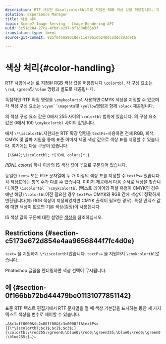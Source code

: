 ```yaml
---
description: RTF 사양은 &bsol;colortbl으로 지정된 RGB 색상 값을 허용합니다. 각 구성 요소는 &bsol;red, &bsol;green, &bsol;blue 명령과 별도로 제공됩니다.
solution: Experience Manager
title: 색상 처리
topic: Scene7 Image Serving - Image Rendering API
uuid: 6c51d204-27ca-4fbd-a297-bf1d04b63a3f
translation-type: tm+mt
source-git-commit: 925fb4b0a9018d711ea9a1db248dc2ddc803c9fb

---
```



# 색상 처리{#color-handling}

RTF 사양에서는 로 지정된 RGB 색상 값을 허용합니다 `\colortbl`. 각 구성 요소는 `\red`, `\green`및 `\blue` 명령과 별도로 제공됩니다.

독점적인 RTF 확장 명령을 `\cmykcolortbl` 사용하면 CMYK 색상을 지정할 수 있으며 각 색상 구성 요소는 `\cyan``\magenta`및 `\yellow`명령과 함께 `\black` 제공됩니다.

의 색상 구성 요소 값은 0에서 255 사이의 `\colortbl` 범위에 있습니다. 의 구성 요소 값은 0에서 100 `\cmykcolortbl` 사이의 값입니다.

에서 `\*\iscolortbl`지원되는 RTF 확장 명령을 `textPs=`사용하면 전체 RGB, 회색, CMYK 및 알파 지원을 통해 표준 이미지 제공 색상 값으로 색상 표를 지정할 수 있습니다. 여기에는 다음 구문이 있습니다.

` {\&#42;\iscolortbl; *[!DNL colors]*;}`

*[!DNL colors]* 하나 이상의 IS 색상 값이 &#39;;&#39;으로 구분되어 있습니다.

동일한 `text=` 또는 RTF 문자열에 두 개 이상의 색상 표를 지정할 수 `textPs=` 있습니다. 각 색상표에는 항목 수가 다를 수 있습니다. 이미지 제공에서 다음 순서로 색상을 찾습니다.이전 `\iscolortbl``\cmykcolortbl` (텍스트 레이어의 픽셀 유형이 CMYK인 경우에만 해당) `\colortbl`이전 필요한 경우 `textPs=` CMYK와 RGB 간에 색상이 정확하게 변환됩니다(예: RGB 색상이 지정되었지만 CMYK 출력이 필요한 경우). 특정 인덱스 값에 대한 색상이 없으면 기본 색상(검정)이 사용됩니다.

IS 색상 값의 구문에 대한 설명은 [색상을](/help/aem-is-ir-api/is-api/http-ref/image-serving-api-ref/c-http-protocol-reference/c-data-types/r-is-http-color.md) 참조하십시오.

## Restrictions {#section-c5173e672d854e4aa9656844f7fc4d0e}

`text=` 을 지원하지 `\*\iscolortbl`않습니다. `textPs=` 을 지원하지 `\cmykcolortbl`않습니다.

Photoshop 글꼴을 렌더링하면 색상 선택이 무시됩니다.

## 예 {#section-0f166bb72bd44479be01131077851142}

표준 RTF 텍스트 편집기에서 RTF 문자열을 열 때 색상 기본값을 표시하는 동안 세 가지 텍스트 색상을 변수로 제어할 수 있습니다.

`…&$c1=ff0000&$c2=00ff00&$c3=0000ff&textPs={{\*\iscolortbl;$c1$;$c2$;$c3$;}{\colortbl;\red255;\green0;\blue0;\red0;\green255;\blue0;\red0;\green0;\blue255;}…}…`
